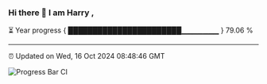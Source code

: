 ### Hi there 👋 I am Harry , 

⏳ Year progress { ███████████████████████▁▁▁▁▁▁▁ } 79.06 %

---

⏰ Updated on Wed, 16 Oct 2024 08:48:46 GMT

![Progress Bar CI](https://github.com/duykhang68/duykhang68/workflows/Progress%20Bar%20CI/badge.svg)
